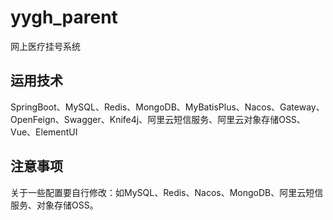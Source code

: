 # yygh_parent
网上医疗挂号系统

## 运用技术
SpringBoot、MySQL、Redis、MongoDB、MyBatisPlus、Nacos、Gateway、OpenFeign、Swagger、Knife4j、阿里云短信服务、阿里云对象存储OSS、Vue、ElementUI

## 注意事项
关于一些配置要自行修改：如MySQL、Redis、Nacos、MongoDB、阿里云短信服务、对象存储OSS。
